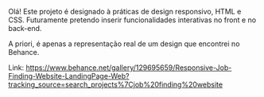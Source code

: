 Olá! Este projeto é designado à práticas de design responsivo, HTML e CSS.
Futuramente pretendo inserir funcionalidades interativas no front e no back-end.

A priori, é apenas a representação real de um design que encontrei no Behance.

Link: https://www.behance.net/gallery/129695659/Responsive-Job-Finding-Website-LandingPage-Web?tracking_source=search_projects%7Cjob%20finding%20website

